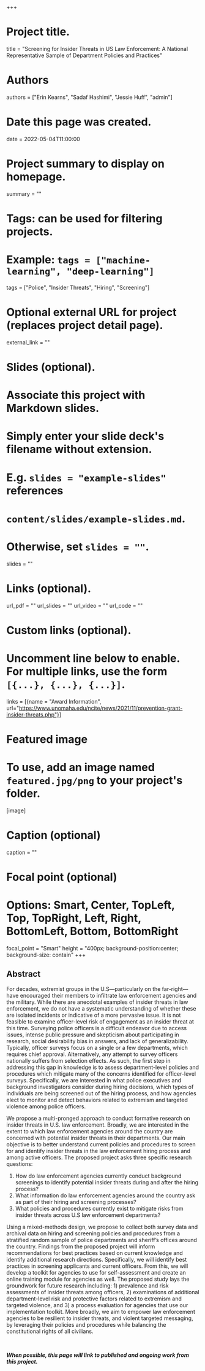 +++
# Project title.
title = "Screening for Insider Threats in US Law Enforcement: A National Representative Sample of Department Policies and Practices"

# Authors
authors = ["Erin Kearns", "Sadaf Hashimi", "Jessie Huff", "admin"]

# Date this page was created.
date = 2022-05-04T11:00:00

# Project summary to display on homepage.
summary = ""

# Tags: can be used for filtering projects.
# Example: `tags = ["machine-learning", "deep-learning"]`
tags = ["Police", "Insider Threats", "Hiring", "Screening"]

# Optional external URL for project (replaces project detail page).
external_link = ""

# Slides (optional).
#   Associate this project with Markdown slides.
#   Simply enter your slide deck's filename without extension.
#   E.g. `slides = "example-slides"` references 
#   `content/slides/example-slides.md`.
#   Otherwise, set `slides = ""`.
slides = ""

# Links (optional).
url_pdf = ""
url_slides = ""
url_video = ""
url_code = ""

# Custom links (optional).
#   Uncomment line below to enable. For multiple links, use the form `[{...}, {...}, {...}]`.
links = [{name = "Award Information", url="https://www.unomaha.edu/ncite/news/2021/11/prevention-grant-insider-threats.php"}]

# Featured image
# To use, add an image named `featured.jpg/png` to your project's folder. 
[image]
  # Caption (optional)
  caption = ""
  
  # Focal point (optional)
  # Options: Smart, Center, TopLeft, Top, TopRight, Left, Right, BottomLeft, Bottom, BottomRight
  focal_point = "Smart"
  height = "400px; background-position:center; background-size: contain"
+++

## Abstract

For decades, extremist groups in the U.S—particularly on the far-right—have encouraged their members to infiltrate law enforcement agencies and the military. While there are anecdotal examples of insider threats in law enforcement, we do not have a systematic understanding of whether these are isolated incidents or indicative of a more pervasive issue. It is not feasible to examine officer-level risk of engagement as an insider threat at this time. Surveying police officers is a difficult endeavor due to access issues, intense public pressure and skepticism about participating in research, social desirability bias in answers, and lack of generalizability. Typically, officer surveys focus on a single or a few departments, which requires chief approval. Alternatively, any attempt to survey officers nationally suffers from selection effects. As such, the first step in addressing this gap in knowledge is to assess department-level policies and procedures which mitigate many of the concerns identified for officer-level surveys. Specifically, we are interested in what police executives and background investigators consider during hiring decisions, which types of individuals are being screened out of the hiring process, and how agencies elect to monitor and detect behaviors related to extremism and targeted violence among police officers. 

We propose a multi-pronged approach to conduct formative research on insider threats in U.S. law enforcement. Broadly, we are interested in the extent to which law enforcement agencies around the country are concerned with potential insider threats in their departments. Our main objective is to better understand current policies and procedures to screen for and identify insider threats in the law enforcement hiring process and among active officers. The proposed project asks three specific research questions: 

1. How do law enforcement agencies currently conduct background screenings to identify potential insider threats during and after the hiring process? 
2. What information do law enforcement agencies around the country ask as part of their hiring and screening processes?
3. What policies and procedures currently exist to mitigate risks from insider threats across U.S law enforcement departments? 

Using a mixed-methods design, we propose to collect both survey data and archival data on hiring and screening policies and procedures from a stratified random sample of police departments and sheriff’s offices around the country. Findings from the proposed project will inform recommendations for best practices based on current knowledge and identify additional research directions. Specifically, we will identify best practices in screening applicants and current officers. From this, we will develop a toolkit for agencies to use for self-assessment and create an online training module for agencies as well. The proposed study lays the groundwork for future research including: 1) prevalence and risk assessments of insider threats among officers, 2) examinations of additional department-level risk and protective factors related to extremism and targeted violence, and 3) a process evaluation for agencies that use our implementation toolkit. More broadly, we aim to empower law enforcement agencies to be resilient to insider threats, and violent targeted messaging, by leveraging their policies and procedures while balancing the constitutional rights of all civilians.

</br>

***When possible, this page will link to published and ongoing work from this project.***


